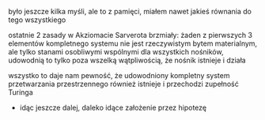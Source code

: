 było jeszcze kilka myśli, ale to z pamięci, miałem nawet jakieś równania do tego wszystkiego

ostatnie 2 zasady w Akziomacie Sarverota brzmiały:
żaden z pierwszych 3 elementów kompletnego systemu nie jest rzeczywistym bytem materialnym, ale tylko stanami osobliwymi wspólnymi dla wszystkich nośników, udowodnią to tylko poza wszelką wątpliwością, że nośnik istnieje i działa

wszystko to daje nam pewność, że udowodniony kompletny system przetwarzania przestrzennego również istnieje i przechodzi zupełność Turinga
- idąc jeszcze dalej, daleko idące założenie przez hipotezę